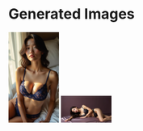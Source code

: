 # Generated Images



<img src="2025_07_17_01.webp" width="100"/> <img src="2025_07_17_02.webp" width="100"/>